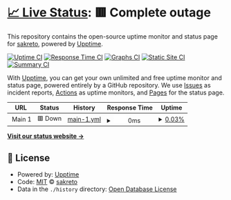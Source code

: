 # [📈 Live Status](https://sakreto.github.io/uptime): <!--live status--> **🟥 Complete outage**

This repository contains the open-source uptime monitor and status page for [sakreto](https://sakreto.github.io/uptime), powered by [Upptime](https://github.com/upptime/upptime).

[![Uptime CI](https://github.com/sakreto/uptime/workflows/Uptime%20CI/badge.svg)](https://github.com/sakreto/uptime/actions?query=workflow%3A%22Uptime+CI%22)
[![Response Time CI](https://github.com/sakreto/uptime/workflows/Response%20Time%20CI/badge.svg)](https://github.com/sakreto/uptime/actions?query=workflow%3A%22Response+Time+CI%22)
[![Graphs CI](https://github.com/sakreto/uptime/workflows/Graphs%20CI/badge.svg)](https://github.com/sakreto/uptime/actions?query=workflow%3A%22Graphs+CI%22)
[![Static Site CI](https://github.com/sakreto/uptime/workflows/Static%20Site%20CI/badge.svg)](https://github.com/sakreto/uptime/actions?query=workflow%3A%22Static+Site+CI%22)
[![Summary CI](https://github.com/sakreto/uptime/workflows/Summary%20CI/badge.svg)](https://github.com/sakreto/uptime/actions?query=workflow%3A%22Summary+CI%22)

With [Upptime](https://upptime.js.org), you can get your own unlimited and free uptime monitor and status page, powered entirely by a GitHub repository. We use [Issues](https://github.com/sakreto/uptime/issues) as incident reports, [Actions](https://github.com/sakreto/uptime/actions) as uptime monitors, and [Pages](https://sakreto.github.io/uptime) for the status page.

<!--start: status pages-->
<!-- This summary is generated by Upptime (https://github.com/upptime/upptime) -->
<!-- Do not edit this manually, your changes will be overwritten -->
<!-- prettier-ignore -->
| URL | Status | History | Response Time | Uptime |
| --- | ------ | ------- | ------------- | ------ |
| <img alt="" src="https://favicons.githubusercontent.com/null" height="13"> Main 1 | 🟥 Down | [main-1.yml](https://github.com/sakreto/uptime/commits/HEAD/history/main-1.yml) | <details><summary><img alt="Response time graph" src="./graphs/main-1/response-time-week.png" height="20"> 0ms</summary><br><a href="https://sakreto.github.io/uptime/history/main-1"><img alt="Response time 0" src="https://img.shields.io/endpoint?url=https%3A%2F%2Fraw.githubusercontent.com%2Fsakreto%2Fuptime%2FHEAD%2Fapi%2Fmain-1%2Fresponse-time.json"></a><br><a href="https://sakreto.github.io/uptime/history/main-1"><img alt="24-hour response time 0" src="https://img.shields.io/endpoint?url=https%3A%2F%2Fraw.githubusercontent.com%2Fsakreto%2Fuptime%2FHEAD%2Fapi%2Fmain-1%2Fresponse-time-day.json"></a><br><a href="https://sakreto.github.io/uptime/history/main-1"><img alt="7-day response time 0" src="https://img.shields.io/endpoint?url=https%3A%2F%2Fraw.githubusercontent.com%2Fsakreto%2Fuptime%2FHEAD%2Fapi%2Fmain-1%2Fresponse-time-week.json"></a><br><a href="https://sakreto.github.io/uptime/history/main-1"><img alt="30-day response time 0" src="https://img.shields.io/endpoint?url=https%3A%2F%2Fraw.githubusercontent.com%2Fsakreto%2Fuptime%2FHEAD%2Fapi%2Fmain-1%2Fresponse-time-month.json"></a><br><a href="https://sakreto.github.io/uptime/history/main-1"><img alt="1-year response time 0" src="https://img.shields.io/endpoint?url=https%3A%2F%2Fraw.githubusercontent.com%2Fsakreto%2Fuptime%2FHEAD%2Fapi%2Fmain-1%2Fresponse-time-year.json"></a></details> | <details><summary><a href="https://sakreto.github.io/uptime/history/main-1">0.03%</a></summary><a href="https://sakreto.github.io/uptime/history/main-1"><img alt="All-time uptime 0.03%" src="https://img.shields.io/endpoint?url=https%3A%2F%2Fraw.githubusercontent.com%2Fsakreto%2Fuptime%2FHEAD%2Fapi%2Fmain-1%2Fuptime.json"></a><br><a href="https://sakreto.github.io/uptime/history/main-1"><img alt="24-hour uptime 0.03%" src="https://img.shields.io/endpoint?url=https%3A%2F%2Fraw.githubusercontent.com%2Fsakreto%2Fuptime%2FHEAD%2Fapi%2Fmain-1%2Fuptime-day.json"></a><br><a href="https://sakreto.github.io/uptime/history/main-1"><img alt="7-day uptime 0.03%" src="https://img.shields.io/endpoint?url=https%3A%2F%2Fraw.githubusercontent.com%2Fsakreto%2Fuptime%2FHEAD%2Fapi%2Fmain-1%2Fuptime-week.json"></a><br><a href="https://sakreto.github.io/uptime/history/main-1"><img alt="30-day uptime 0.03%" src="https://img.shields.io/endpoint?url=https%3A%2F%2Fraw.githubusercontent.com%2Fsakreto%2Fuptime%2FHEAD%2Fapi%2Fmain-1%2Fuptime-month.json"></a><br><a href="https://sakreto.github.io/uptime/history/main-1"><img alt="1-year uptime 0.03%" src="https://img.shields.io/endpoint?url=https%3A%2F%2Fraw.githubusercontent.com%2Fsakreto%2Fuptime%2FHEAD%2Fapi%2Fmain-1%2Fuptime-year.json"></a></details>

<!--end: status pages-->

[**Visit our status website →**](https://sakreto.github.io/uptime)

## 📄 License

- Powered by: [Upptime](https://github.com/upptime/upptime)
- Code: [MIT](./LICENSE) © [sakreto](https://sakreto.github.io/uptime)
- Data in the `./history` directory: [Open Database License](https://opendatacommons.org/licenses/odbl/1-0/)

